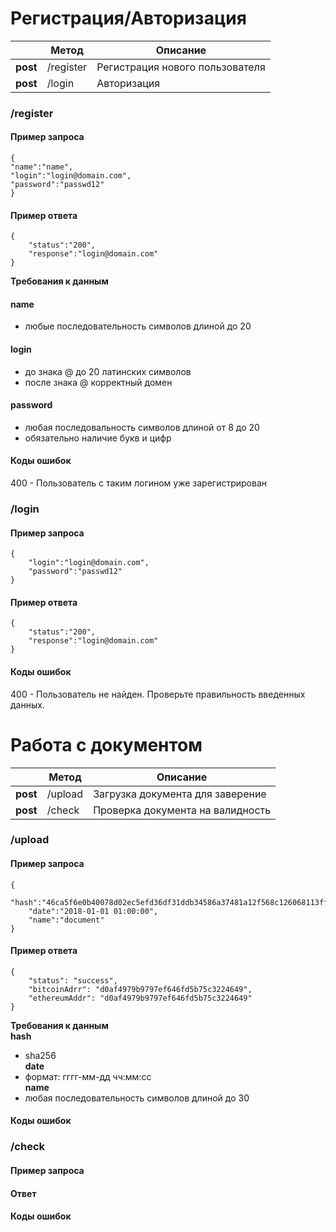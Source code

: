 # Регистрация/Авторизация

||Метод |Описание  |
|--|--|--|
|**post**|  /register|  Регистрация нового пользователя|
|**post**|  /login| Авторизация 
 
### /register
#### Пример запроса
    {
    "name":"name",
    "login":"login@domain.com",
    "password":"passwd12"
    }
#### Пример ответа
    {
    	"status":"200",
    	"response":"login@domain.com"
    }

**Требования к данным**  
#### name
 - любые последовательность символов длиной до 20    
#### login 
- до знака @ до 20 латинских символов 
- после знака @ корректный домен  
#### password  
- любая последовальность символов длиной от 8 до 20  
- обязательно наличие букв и цифр   


#### Коды ошибок
400 - Пользователь с таким логином уже зарегистрирован
### /login
#### Пример запроса
    {
    	"login":"login@domain.com",
    	"password":"passwd12"
    }
#### Пример ответа
    {
    	"status":"200",
    	"response":"login@domain.com"
    }
#### Коды ошибок
400 - Пользователь не найден. Проверьте правильность введенных данных.
# Работа с документом
||Метод |Описание  |
|--|--|--|
|**post**|  /upload| Загрузка документа для заверение|
|**post**|  /check| Проверка документа на валидность 

### /upload
#### Пример запроса
    {
    	"hash":"46ca5f6e0b40078d02ec5efd36df31ddb34586a37481a12f568c126068113ff5",
    	"date":"2018-01-01 01:00:00",
    	"name":"document"
    }
#### Пример ответа
    {
    	"status": "success",
    	"bitcoinAdrr": "d0af4979b9797ef646fd5b75c3224649",
    	"ethereumAddr": "d0af4979b9797ef646fd5b75c3224649"
    }  

**Требования к данным**  
**hash**  
  - sha256  
**date**  
  - формат: гггг-мм-дд чч:мм:сс  
**name**  
  - любая последовательность символов длиной до 30  

#### Коды ошибок

### /check
#### Пример запроса

#### Ответ

#### Коды ошибок
